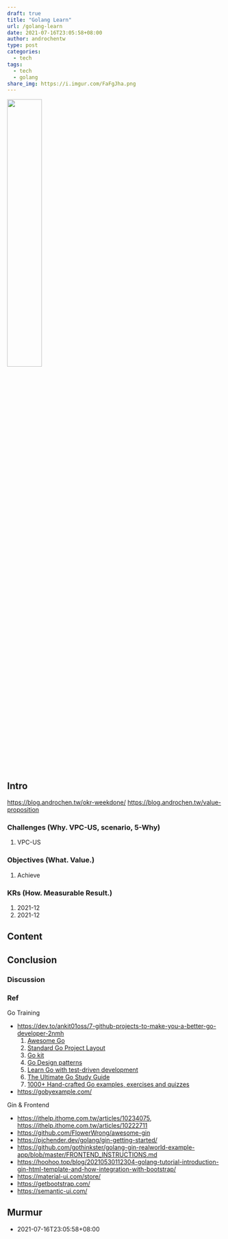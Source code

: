 ```yaml
---
draft: true
title: "Golang Learn"
url: /golang-learn
date: 2021-07-16T23:05:58+08:00
author: androchentw
type: post
categories:
  - tech
tags: 
  - tech
  - golang
share_img: https://i.imgur.com/FaFgJha.png
---
```


<img style="width:40%;" src="https://i.imgur.com/FaFgJha.png">

## Intro

https://blog.androchen.tw/okr-weekdone/
https://blog.androchen.tw/value-proposition

### Challenges (Why. VPC-US, scenario, 5-Why)

1. VPC-US

### Objectives (What. Value.)

1. Achieve

### KRs (How. Measurable Result.)

1. 2021-12
2. 2021-12

<!--more-->

## Content


## Conclusion


### Discussion


### Ref

Go Training

* https://dev.to/ankit01oss/7-github-projects-to-make-you-a-better-go-developer-2nmh
  1. [Awesome Go](https://github.com/avelino/awesome-go)
  2. [Standard Go Project Layout](https://github.com/golang-standards/project-layout)
  3. [Go kit](https://github.com/go-kit/kit)
  4. [Go Design patterns](https://github.com/tmrts/go-patterns)
  5. [Learn Go with test-driven development](https://github.com/quii/learn-go-with-tests)
  6. [The Ultimate Go Study Guide](https://github.com/ardanlabs/gotraining)
  7. [1000+ Hand-crafted Go examples, exercises and quizzes](https://github.com/inancgumus/learngo)
* https://gobyexample.com/


Gin & Frontend

* https://ithelp.ithome.com.tw/articles/10234075, https://ithelp.ithome.com.tw/articles/10222711
* https://github.com/FlowerWrong/awesome-gin
* https://pjchender.dev/golang/gin-getting-started/
* https://github.com/gothinkster/golang-gin-realworld-example-app/blob/master/FRONTEND_INSTRUCTIONS.md
* https://hoohoo.top/blog/20210530112304-golang-tutorial-introduction-gin-html-template-and-how-integration-with-bootstrap/
* https://material-ui.com/store/
* https://getbootstrap.com/
* https://semantic-ui.com/


## Murmur

* 2021-07-16T23:05:58+08:00

